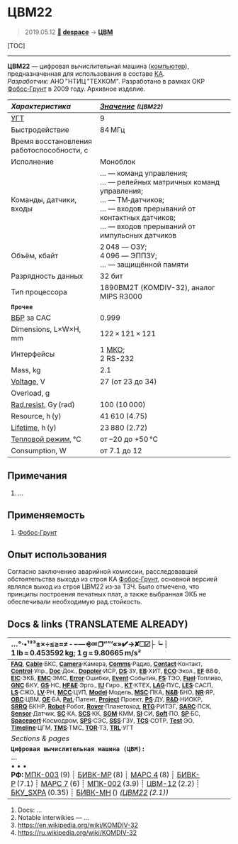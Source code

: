 # ЦВМ22
> 2019.05.12 **[🚀](../index/index.md) [despace](index.md)** → **[ЦВМ](obc.md)**

[TOC]

---

**ЦВМ22** — цифровая вычислительная машина ([компьютер](obc.md)), предназначенная для использования в составе [КА](sc.md).  
*Разработчик:* АНО "НТИЦ "ТЕХКОМ". Разработано в рамках ОКР [Фобос‑Грунт](фобос_грунт.md) в 2009 году. Архивное изделие.

<small>

|*Характеристика*|*[Значение](si.md) <small>(ЦВМ22)</small>*|
|:--|:--|
|[УГТ](trl.md)|9  |
| Быстродействие  |84 МГц  |
| Время восстановления<br> работоспособности, с  |  |
|Исполнение| Моноблок  |
| Команды, датчики, входы  |… — команд управления;<br> … — релейных матричных команд управления;<br> … — ТМ‑датчиков;<br> … — входов прерываний от контактных датчиков;<br> … — входов прерываний от импульсных датчиков  |
| Объём, кбайт  |2 048 — ОЗУ;<br> 4 096 — ЭППЗУ;<br> … — защищённой памяти  |
| Разрядность данных  |32 бит  |
| Тип процессора  |1890ВМ2Т (KOMDIV-32), аналог MIPS R3000  |
|  **`Прочее`**  ||
|[ВБР](srrq.md) за САС| 0.999  |
|Dimensions, L×W×H, mm| 122 × 121 × 121  |
|Интерфейсы| 1 [МКО](mil_std_1553b.md);<br> 2 RS-232  |
|Mass, kg| 2.1  |
|[Voltage](voltage.md), V| 27 (от 23 до 34)  |
|Overload, g|   |
|[Rad.resist](ion_rad.md), Gy (rad)| 100 (10 000)  |
|Resource, h (y)| 41 610 (4.75)  |
|[Lifetime](lifetime.md), h (y)| 23 880 (2.72)  |
|[Тепловой режим](tcs.md), ℃| от –20 до +50 ℃  |
|Consumption, W| от 7.1 до 12  |

</small>



<p style="page-break-after:always"> </p>

## Примечания
   1. …



## Применяемость
   1. [Фобос‑Грунт](фобос_грунт.md)



## Опыт использования
Согласно заключению аварийной комиссии, расследовавшей обстоятельства выхода из строя КА [Фобос‑Грунт](фобос_грунт.md), основной версией являлся выход из строя ЦВМ22 из‑за ТЗЧ. Было отмечено, что принципы построения печатных плат, а также выбранная ЭКБ не обеспечивали необходимую рад.стойкость.



<p style="page-break-after:always"> </p>

## Docs & links (TRANSLATEME ALREADY)
|…°·•¹²³±×÷≤≥≈≠ ‑ −— ⎆✉ ❐“”’«»✔→✘☐☑├┕┆ 1 lb = 0.453592 kg; 1 g = 9.80665 m/s²|
|:--|
|<small>**[FAQ](faq.md)**, **[Cable](cable.md)**·БКС, **[Camera](cam.md)**·Камера, **[Comms](comms.md)**·Радио, **[Contact](contact.md)**·Контакт, **[Control](control.md)**·Упр., **[Doc](doc.md)**·Док., **[Doppler](doppler.md)**·ИСР, **[DS](ds.md)**·ЗУ, **[EB](eb.md)**·ХИТ, **[ECO](ecology.md)**·Экол., **[EF](ef.md)**·ВВФ, **[ElC](elc.md)**·ЭКБ, **[EMC](emc.md)**·ЭМС, **[Error](error.md)**·Ошибки, **[Event](event.md)**·События, **[FS](fs.md)**·ТЭО, **[Fuel](fuel.md)**·Топливо, **[GNC](gnc.md)**·БКУ, **[GS](scs.md)**·НС, **[HF&E](hfe.md)**·Эрго., **[IU](iu.md)**·Гиро., **[KT](kt.md)**·КТЕХ, **[LAG](lag.md)**·ПУC, **[LES](les.md)**·САСП, **[LS](ls.md)**·СЖО, **[LV](lv.md)**·РН, **[MCC](mcc.md)**·ЦУП, **[Model](model.md)**·Модель, **[MSC](sc.md)**·ПКА, **[N&B](nnb.md)**·БНО, **[NR](nr.md)**·ЯР, **[OBC](obc.md)**·ЦВМ, **[OE](oe.md)**·БА, **[Pat.](патент.md)**·Патент, **[Project](project.md)**·Проект, **[PS](ps.md)**·ДУ, **[R&D](rnd.md)**·НИОКР, **[SRRQ](srrq.md)**·БКНР, **[Robot](robotics.md)**·Робот, **[Rover](rover.md)**·Планетоход, **[RTG](rtg.md)**·РИТЭГ, **[SARC](sarc.md)**·ПСК, **[Sensor](sensor.md)**·Датчик, **[SC](sc.md)**·КА, **[SCS](scs.md)**·КК, **[SGM](sgm.md)**·КММ, **[SI](si.md)**·СИ, **[Soft](soft.md)**·ПО, **[SP](sp.md)**·БС, **[Spaceport](spaceport.md)**·Космодром, **[SPS](sps.md)**·СЭС, **[SSS](sss.md)**·ГЗУ, **[TCS](tcs.md)**·СОТР, **[Test](test.md)**·ЭО, **[Timeline](timeline.md)**·ЦГМ, **[TMS](tms.md)**·ТМС, **[TOR](tor.md)**·ТЗ, **[TRL](trl.md)**·УГТ</small>|
|*Sections & pages*|
|**`Цифровая вычислительная машина (ЦВМ):`**<br> … <br>• • •<br> **РФ:** [МПК-003](mpk_003.md) (9) ┊ [БИВК-МР](bivk_mr.md) (8) ┊ [МАРС 4](mars_4.md) (8) ┊ [БИВК-Р](bivk_r.md) (7.1) ┊ [МАРС 7](mars_7.md) (6) ┊ [МПК-002](mpk2.md) (3.9) ┊ [ЦВМ-12](cvm_12.md) (2.2) ┊ [БКУ_SXPA](bku_sxpa.md) (0.35) ┊ [БИВК-МН](бивк‑мн.md) () *([ЦВМ22](cvm22.md) (2.1))*|

   1. Docs: …
   1. Notable interwikies — …
   1. <https://en.wikipedia.org/wiki/KOMDIV-32>
   1. <https://ru.wikipedia.org/wiki/KOMDIV-32>
